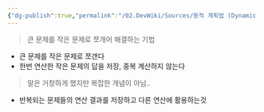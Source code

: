 ```yaml
---
{"dg-publish":true,"permalink":"/02.DevWiki/Sources/동적 계획법 (Dynamic Programming)/","noteIcon":"","created":"2025-06-07T03:15:43.635+09:00","updated":"2025-07-20T02:22:56.937+09:00"}
---
```



> 큰 문제를 작은 문제로 쪼개어 해결하는 기법

* 큰 문제를 작은 문제로 쪼갠다
* 한번 연산한 작은 문제의 답을 저장, 중복 계산하지 않는다

> 말은 거창하게 했지만 복잡한 개념이 아님..

* 반복되는 문제들의 연산 결과를 저장하고 다른 연산에 활용하는것